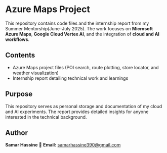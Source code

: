 # Azure Maps Project

This repository contains code files and the internship report from my Summer Mentorship(June–July 2025).
The work focuses on **Microsoft Azure Maps**, **Google Cloud Vertex AI**, and the integration of **cloud and AI workflows**.

## Contents

* Azure Maps project files (POI search, route plotting, store locator, and weather visualization)
* Internship report detailing technical work and learnings

## Purpose

This repository serves as personal storage and documentation of my cloud and AI experiments.
The report provides detailed insights for anyone interested in the technical background.

## Author

**Samar Hassine**
📧 **Email:** samarhassine390@gmail.com
